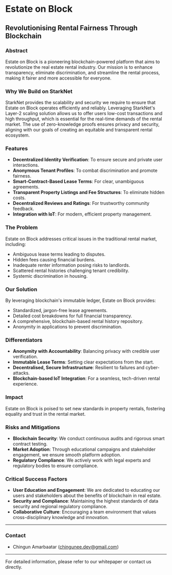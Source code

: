 # Estate on Block

## Revolutionising Rental Fairness Through Blockchain

### Abstract
Estate on Block is a pioneering blockchain-powered platform that aims to revolutionize the real estate rental industry. Our mission is to enhance transparency, eliminate discrimination, and streamline the rental process, making it fairer and more accessible for everyone.

### Why We Build on StarkNet
StarkNet provides the scalability and security we require to ensure that Estate on Block operates efficiently and reliably. Leveraging StarkNet's Layer-2 scaling solution allows us to offer users low-cost transactions and high throughput, which is essential for the real-time demands of the rental market. The use of zero-knowledge proofs ensures privacy and security, aligning with our goals of creating an equitable and transparent rental ecosystem.

### Features
- **Decentralized Identity Verification**: To ensure secure and private user interactions.
- **Anonymous Tenant Profiles**: To combat discrimination and promote fairness.
- **Smart-Contract-Based Lease Terms**: For clear, unambiguous agreements.
- **Transparent Property Listings and Fee Structures**: To eliminate hidden costs.
- **Decentralized Reviews and Ratings**: For trustworthy community feedback.
- **Integration with IoT**: For modern, efficient property management.

### The Problem
Estate on Block addresses critical issues in the traditional rental market, including:
- Ambiguous lease terms leading to disputes.
- Hidden fees causing financial burdens.
- Inadequate renter information posing risks to landlords.
- Scattered rental histories challenging tenant credibility.
- Systemic discrimination in housing.

### Our Solution
By leveraging blockchain's immutable ledger, Estate on Block provides:
- Standardized, jargon-free lease agreements.
- Detailed cost breakdowns for full financial transparency.
- A comprehensive, blockchain-based rental history repository.
- Anonymity in applications to prevent discrimination.

### Differentiators
- **Anonymity with Accountability**: Balancing privacy with credible user verification.
- **Immutable Lease Terms**: Setting clear expectations from the start.
- **Decentralised, Secure Infrastructure**: Resilient to failures and cyber-attacks.
- **Blockchain-based IoT Integration**: For a seamless, tech-driven rental experience.

### Impact
Estate on Block is poised to set new standards in property rentals, fostering equality and trust in the rental market.

### Risks and Mitigations
- **Blockchain Security**: We conduct continuous audits and rigorous smart contract testing.
- **Market Adoption**: Through educational campaigns and stakeholder engagement, we ensure smooth platform adoption.
- **Regulatory Compliance**: We actively work with legal experts and regulatory bodies to ensure compliance.

### Critical Success Factors
- **User Education and Engagement**: We are dedicated to educating our users and stakeholders about the benefits of blockchain in real estate.
- **Security and Compliance**: Maintaining the highest standards of data security and regional regulatory compliance.
- **Collaborative Culture**: Encouraging a team environment that values cross-disciplinary knowledge and innovation.

---

### Contact
- Chingun Amarbaatar (chingunee.dev@gmail.com)

---

For detailed information, please refer to our whitepaper or contact us directly.
